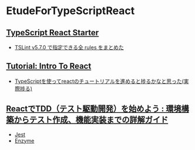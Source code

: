 # EtudeForTypeScriptReact

## [TypeScript React Starter](https://github.com/Microsoft/TypeScript-React-Starter)
+ [TSLint v5.7.0 で指定できる全 rules をまとめた](http://neos21.hatenablog.com/entry/2017/10/25/080000)
## [Tutorial: Intro To React](https://reactjs.org/tutorial/tutorial.html)
+ [TypeScriptを使ってreactのチュートリアルを進めると捗るかなと思った(実際捗る)](https://qiita.com/m0a/items/d723259cdeebe382b5f6)
## [ReactでTDD（テスト駆動開発）を始めよう : 環境構築からテスト作成、機能実装までの詳解ガイド](https://postd.cc/getting-started-with-tdd-in-react/)
+ [Jest](https://facebook.github.io/jest/ja/)
+ [Enzyme](http://airbnb.io/enzyme/)

